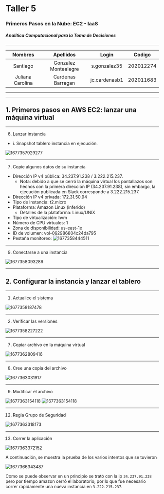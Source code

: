 # Taller 5

### Primeros Pasos en la Nube: EC2 - IaaS

##### Analítica Computacional para la Toma de Decisiones

---

|     Nombres      |      Apellidos       |     Login     |  Codigo   |
| :--------------: | :------------------: | :-----------: | :-------: |
|     Santiago     | Gonzalez Montealegre | s.gonzalez35  | 202012274 |
| Juliana Carolina |  Cardenas Barragan   | jc.cardenasb1 | 202011683 |

---

---

## 1. Primeros pasos en AWS EC2: lanzar una máquina virtual

---

6. Lanzar instancia

- i. Snapshot tablero instancia en ejecución.

![1677357929277](image/Taller5-Solución/1677357929277.png)

---

7.  Copie algunos datos de su instancia

- Dirección IP v4 pública: 34.237.91.238 / 3.222.215.237.
  - Nota: debido a que se cerró la máquina virtual los pantallazos son hechos con la primera dirección IP (34.237.91.238), sin embargo, la ejecución publicada en Slack corresponde a 3.222.215.237.
- Dirección IP v4 privada: 172.31.50.94
- Tipo de Instancia: t2.micro
- Plataforma: Amazon Linux (inferido)
  - Detalles de la plataforma: Linux/UNIX
- Tipo de virtualización: hvm
- Número de CPU virtuales: 1
- Zona de disponibilidad: us-east-1e
- ID de volumen: vol-062986804c24da795
- Pestaña monitoreo: ![1677358444511](image/Taller5-Solución/1677358444511.png)

---

9. Conectarse a una instancia

![1677358093286](image/Taller5-Solución/1677358093286.png)

---

## 2. Configurar la instancia y lanzar el tablero

---

1. Actualice el sistema

![1677358187478](image/Taller5-Solución/1677358187478.png)

---

2. Verificar las versiones

![1677358227222](image/Taller5-Solución/1677358227222.png)

---

7. Copiar archivo en la máquina virtual

![1677362809416](image/Taller5-Solución/1677362809416.png)

---

8. Cree una copia del archivo

![1677363031917](image/Taller5-Solución/1677363031917.png)

---

9. Modificar el archivo

![1677363154118](image/Taller5-Solución/1677363147559.png)
![1677363154118](image/Taller5-Solución/1677363154118.png)

---

12. Regla Grupo de Seguridad

![1677363318173](image/Taller5-Solución/1677363318173.png)

---

13. Correr la aplicación

![1677363372152](image/Taller5-Solución/1677363372152.png)

A continuación, se muestra la prueba de los varios intentos que se tuvieron

![1677366343487](image/Taller5-Solución/1677366343487.png)

Como se puede observar en un principio se trató con la ip `34.237.91.238` pero por tiempo amazon cerró el laboratorio, por lo que fue necesario correr rapidamente una nueva instancia en `3.222.215.237`.
